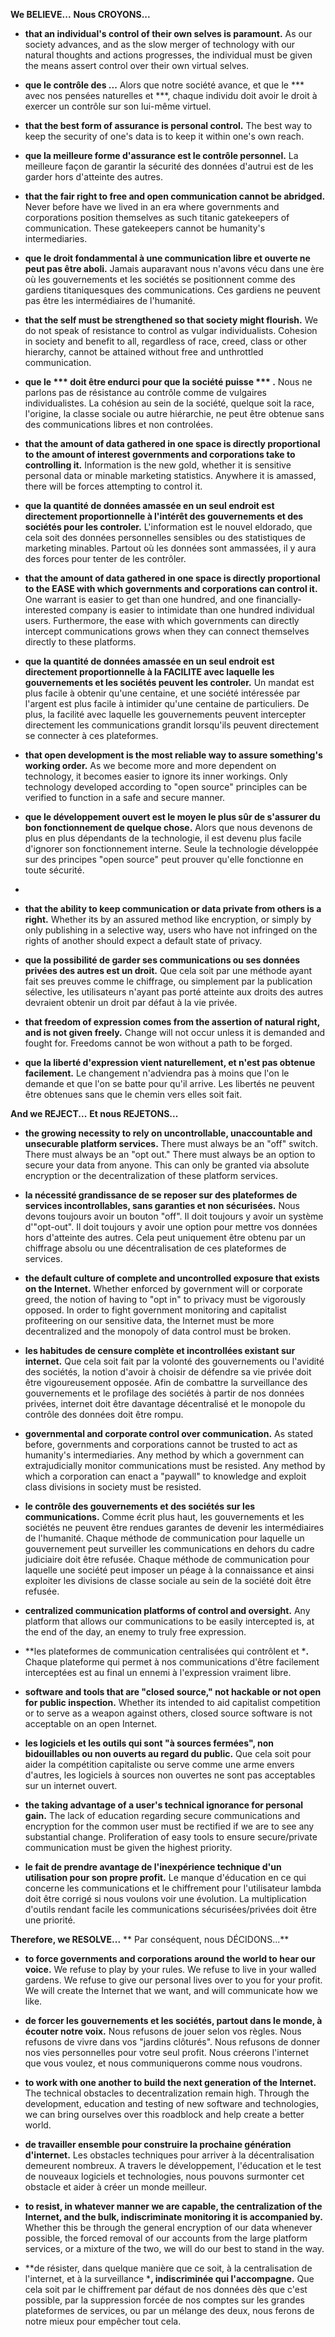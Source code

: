 **We BELIEVE...**
**Nous CROYONS...**

* **that an individual's control of their own selves is paramount.** As our society advances, and as the slow merger of technology with our natural thoughts and actions progresses, the individual must be given the means assert control over their own virtual selves. 
* **que le contrôle des ...** Alors que notre société avance, et que le *** avec nos pensées naturelles et ***, chaque individu doit avoir le droit à exercer un contrôle sur son lui-même virtuel.

* **that the best form of assurance is personal control.** The best way to keep the security of one's data is to keep it within one's own reach.
* **que la meilleure forme d'assurance est le contrôle personnel.** La meilleure façon de garantir la sécurité des données d'autrui est de les garder hors d'atteinte des autres.

* **that the fair right to free and open communication cannot be abridged.** Never before have we lived in an era where governments and corporations position themselves as such titanic gatekeepers of communication. These gatekeepers cannot be humanity's intermediaries.
* **que le droit fondammental à une communication libre et ouverte ne peut pas être aboli.** Jamais auparavant nous n'avons vécu dans une ère où les gouvernements et les sociétés se positionnent comme des gardiens titaniquesques des communications. Ces gardiens ne peuvent pas être les intermédiaires de l'humanité.

* **that the self must be strengthened so that society might flourish.** We do not speak of resistance to control as vulgar individualists. Cohesion in society and benefit to all, regardless of race, creed, class or other hierarchy, cannot be attained without free and unthrottled communication.
* **que le *** doit être endurci pour que la société puisse *** .** Nous ne parlons pas de résistance au contrôle comme de vulgaires individualistes. La cohésion au sein de la société, quelque soit la race, l'origine, la classe sociale ou autre hiérarchie, ne peut être obtenue sans des communications libres et non controlées.

* **that the amount of data gathered in one space is directly proportional to the amount of interest governments and corporations take to controlling it.** Information is the new gold, whether it is sensitive personal data or minable marketing statistics. Anywhere it is amassed, there will be forces attempting to control it.
* **que la quantité de données amassée en un seul endroit est directement proportionnelle à l'intérêt des gouvernements et des sociétés pour les controler.** L'information est le nouvel eldorado, que cela soit des données personnelles sensibles ou des statistiques de marketing minables. Partout où les données sont ammassées, il y aura des forces pour tenter de les contrôler.

* **that the amount of data gathered in one space is directly proportional to the EASE with which governments and corporations can control it.** One warrant is easier to get than one hundred, and one financially-interested company is easier to intimidate than one hundred individual users. Furthermore, the ease with which governments can directly intercept communications grows when they can connect themselves directly to these platforms.
* **que la quantité de données amassée en un seul endroit est directement proportionnelle à la FACILITE avec laquelle les gouvernements et les sociétés peuvent les controler.** Un mandat est plus facile à obtenir qu'une centaine, et une société intéressée par l'argent est plus facile à intimider qu'une centaine de particuliers. De plus, la facilité avec laquelle les gouvernements peuvent intercepter directement les communications grandit lorsqu'ils peuvent directement se connecter à ces plateformes.

* **that open development is the most reliable way to assure something's working order.** As we become more and more dependent on technology, it becomes easier to ignore its inner workings. Only technology developed according to "open source" principles can be verified to function in a safe and secure manner.
* **que le développement ouvert est le moyen le plus sûr de s'assurer du bon fonctionnement de quelque chose.** Alors que nous devenons de plus en plus dépendants de la technologie, il est devenu plus facile d'ignorer son fonctionnement interne. Seule la technologie développée sur des principes "open source" peut prouver qu'elle fonctionne en toute sécurité.
*
* **that the ability to keep communication or data private from others is a right.** Whether its by an assured method like encryption, or simply by only publishing in a selective way, users who have not infringed on the rights of another should expect a default state of privacy.
* **que la possibilité de garder ses communications ou ses données privées des autres est un droit.** Que cela soit par une méthode ayant fait ses preuves comme le chiffrage, ou simplement par la publication sélective, les utilisateurs n'ayant pas porté atteinte aux droits des autres devraient obtenir un droit par défaut à la vie privée.

* **that freedom of expression comes from the assertion of natural right, and is not given freely.** Change will not occur unless it is demanded and fought for. Freedoms cannot be won without a path to be forged.
* **que la liberté d'expression vient naturellement, et n'est pas obtenue facilement.** Le changement n'adviendra pas à moins que l'on le demande et que l'on se batte pour qu'il arrive. Les libertés ne peuvent être obtenues sans que le chemin vers elles soit fait.


**And we REJECT...**
**Et nous REJETONS...**

* **the growing necessity to rely on uncontrollable, unaccountable and unsecurable platform services.** There must always be an "off" switch. There must always be an "opt out." There must always be an option to secure your data from anyone. This can only be granted via absolute encryption or the decentralization of these platform services.
* **la nécessité grandissance de se reposer sur des plateformes de services incontrollables, sans garanties et non sécurisées.** Nous devons toujours avoir un bouton "off". Il doit toujours y avoir un système d'"opt-out". Il doit toujours y avoir une option pour mettre vos données hors d'atteinte des autres. Cela peut uniquement être obtenu par un chiffrage absolu ou une décentralisation de ces plateformes de services.

* **the default culture of complete and uncontrolled exposure that exists on the Internet.** Whether enforced by government will or corporate greed, the notion of having to "opt in" to privacy must be vigorously opposed. In order to fight government monitoring and capitalist profiteering on our sensitive data, the Internet must be more decentralized and the monopoly of data control must be broken.
* **les habitudes de censure complète et incontrollées existant sur internet.** Que cela soit fait par la volonté des gouvernements ou l'avidité des sociétés, la notion d'avoir à choisir de défendre sa vie privée doit être vigoureusement opposée. Afin de combattre la surveillance des gouvernements et le profilage des sociétés à partir de nos données privées, internet doit être davantage décentralisé et le monopole du contrôle des données doit être rompu.

* **governmental and corporate control over communication.** As stated before, governments and corporations cannot be trusted to act as humanity's intermediaries. Any method by which a government can extrajudicially monitor communications must be resisted. Any method by which a corporation can enact a "paywall" to knowledge and exploit class divisions in society must be resisted.
* **le contrôle des gouvernements et des sociétés sur les communications.** Comme écrit plus haut, les gouvernements et les sociétés ne peuvent être rendues garantes de devenir les intermédiaires de l'humanité. Chaque méthode de communication pour laquelle un gouvernement peut surveiller les communications en dehors du cadre judiciaire doit être refusée. Chaque méthode de communication pour laquelle une société peut imposer un péage à la connaissance et ainsi exploiter les divisions de classe sociale au sein de la société doit être refusée.

* **centralized communication platforms of control and oversight.** Any platform that allows our communications to be easily intercepted is, at the end of the day, an enemy to truly free expression.
* **les plateformes de communication centralisées qui contrôlent et ***.** Chaque plateforme qui permet à nos communications d'être facilement interceptées est au final un ennemi à l'expression vraiment libre.

* **software and tools that are "closed source," not hackable or not open for public inspection.** Whether its intended to aid capitalist competition or to serve as a weapon against others, closed source software is not acceptable on an open Internet.
* **les logiciels et les outils qui sont "à sources fermées", non bidouillables ou non ouverts au regard du public.** Que cela soit pour aider la compétition capitaliste ou serve comme une arme envers d'autres, les logiciels à sources non ouvertes ne sont pas acceptables sur un internet ouvert.

* **the taking advantage of a user's technical ignorance for personal gain.** The lack of education regarding secure communications and encryption for the common user must be rectified if we are to see any substantial change. Proliferation of easy tools to ensure secure/private communication must be given the highest priority.
* **le fait de prendre avantage de l'inexpérience technique d'un utilisation pour son propre profit.** Le manque d'éducation en ce qui concerne les communications et le chiffrement pour l'utilisateur lambda doit être corrigé si nous voulons voir une évolution. La multiplication d'outils rendant facile les communications sécurisées/privées doit être une priorité.


**Therefore, we RESOLVE...**
** Par conséquent, nous DÉCIDONS...**

* **to force governments and corporations around the world to hear our voice.** We refuse to play by your rules. We refuse to live in your walled gardens. We refuse to give our personal lives over to you for your profit. We will create the Internet that we want, and will communicate how we like.
* **de forcer les gouvernements et les sociétés, partout dans le monde, à écouter notre voix.** Nous refusons de jouer selon vos règles. Nous refusons de vivre dans vos "jardins clôturés". Nous refusons de donner nos vies personnelles pour votre seul profit. Nous créerons l'internet que vous voulez, et nous communiquerons comme nous voudrons.

* **to work with one another to build the next generation of the Internet.** The technical obstacles to decentralization remain high. Through the development, education and testing of new software and technologies, we can bring ourselves over this roadblock and help create a better world.
* **de travailler ensemble pour construire la prochaine génération d'internet.** Les obstacles techniques pour arriver à la décentralisation demeurent nombreux. A travers le développement, l'éducation et le test de nouveaux logiciels et technologies, nous pouvons surmonter cet obstacle et aider à créer un monde meilleur.

* **to resist, in whatever manner we are capable, the centralization of the Internet, and the bulk, indiscriminate monitoring it is accompanied by.** Whether this be through the general encryption of our data whenever possible, the forced removal of our accounts from the large platform services, or a mixture of the two, we will do our best to stand in the way.
* **de résister, dans quelque manière que ce soit, à la centralisation de l'internet, et à la surveillance ***, indiscriminée qui l'accompagne.** Que cela soit par le chiffrement par défaut de nos données dès que c'est possible, par la suppression forcée de nos comptes sur les grandes plateformes de services, ou par un mélange des deux, nous ferons de notre mieux pour empêcher tout cela.